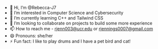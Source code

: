 - 👋 Hi, I’m @Rebecca-J7
- 👀 I’m interested in Computer Science and Cybersecurity
- 🌱 I’m currently learning C++ and Tailwind CSS
- 💞️ I’m looking to collaborate on projects to build some more experience
- 📫 How to reach me - rjenn003@ucr.edu or rjennings0007@gmail.com
- 😄 Pronouns: she/her
- ⚡ Fun fact: I like to play drums and I have a pet bird and cat!

<!---
Rebecca-J7/Rebecca-J7 is a ✨ special ✨ repository because its `README.md` (this file) appears on your GitHub profile.
You can click the Preview link to take a look at your changes.
--->
